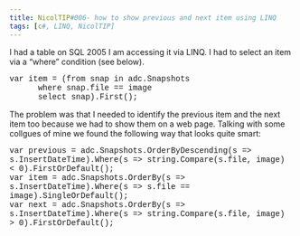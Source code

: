 ```yaml
---
title: NicolTIP#006- how to show previous and next item using LINQ
tags: [c#, LINQ, NicolTIP]
---
```

<p>I had a table on SQL 2005 I am accessing it via LINQ. I had to select an item via a “where” condition (see below).</p>  <p><font face="Courier New">var item = (from snap in adc.Snapshots     <br />&#160;&#160;&#160;&#160;&#160; where snap.file == image      <br />&#160;&#160;&#160;&#160;&#160; select snap).First();</font></p> <!--CRLF-->  <p>The problem was that I needed to identify the previous item and the next item too because we had to show them on a web page. Talking with some collgues of mine we found the following way that looks quite smart:</p>  <p><font face="Courier New">var previous = adc.Snapshots.OrderByDescending(s =&gt; s.InsertDateTime).Where(s =&gt; string.Compare(s.file, image) &lt; 0).FirstOrDefault();      <br />var item = adc.Snapshots.OrderBy(s =&gt; s.InsertDateTime).Where(s =&gt; s.file == image).SingleOrDefault();       <br />var next = adc.Snapshots.OrderBy(s =&gt; s.InsertDateTime).Where(s =&gt; string.Compare(s.file, image) &gt; 0).FirstOrDefault();</font></p>
